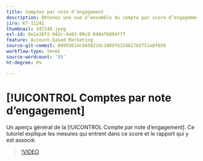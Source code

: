 ```yaml
---
title: Comptes par note d’engagement
description: Obtenez une vue d’ensemble du compte par score d’engagement. Découvrez les mesures incluses dans ce score et le rapport qui y est associé.
jira: KT-11241
thumbnail: 347248.jpeg
exl-id: 0e2a18f2-042c-4a93-80c8-840afb804ff7
feature: Account-based Marketing
source-git-commit: 00955614c945822dc1889fb22db17b5f51a8f659
workflow-type: tm+mt
source-wordcount: '55'
ht-degree: 0%

---
```


# [!UICONTROL Comptes par note d’engagement]

Un aperçu général de la [!UICONTROL Compte par note d’engagement].  Ce tutoriel explique les mesures qui entrent dans ce score et le rapport qui y est associé.

>[!VIDEO](https://video.tv.adobe.com/v/347248/?quality=12&learn=on)
